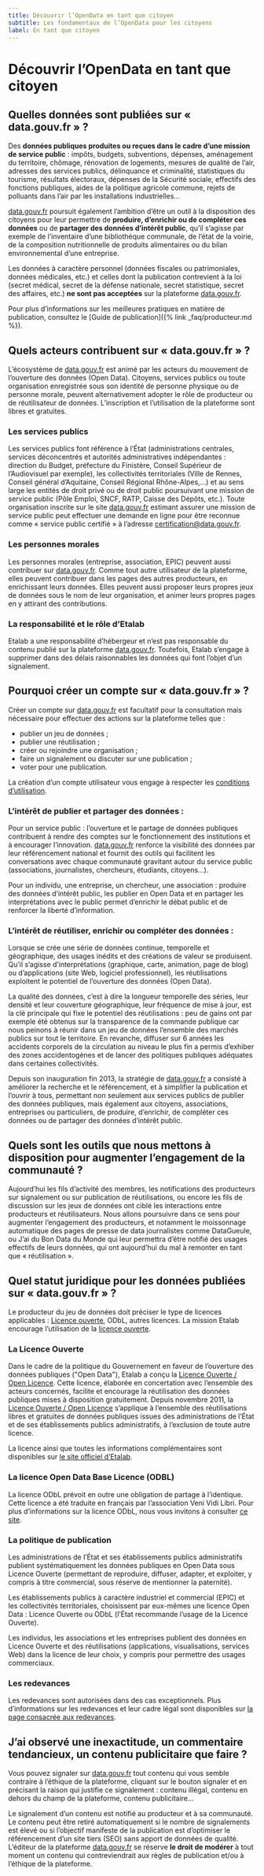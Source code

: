 ```yaml
---
title: Découvrir l’OpenData en tant que citoyen
subtitle: Les fondamentaux de l’OpenData pour les citoyens
label: En tant que citoyen
---
```


# Découvrir l’OpenData en tant que citoyen

## Quelles données sont publiées sur « data.gouv.fr » ?

Des **données publiques produites ou reçues dans le cadre d’une mission de service public** : impôts, budgets, subventions, dépenses, aménagement du territoire, chômage, rénovation de logements, mesures de qualité de l’air, adresses des services publics, délinquance et criminalité, statistiques du tourisme, résultats électoraux, dépenses de la Sécurité sociale, effectifs des fonctions publiques, aides de la politique agricole commune, rejets de polluants dans l’air par les installations industrielles...

[data.gouv.fr](https://www.data.gouv.fr) poursuit également l’ambition d’être un outil à la disposition des citoyens pour leur permettre de **produire, d’enrichir ou de compléter ces données** ou de **partager des données d’intérêt public**, qu’il s’agisse par exemple de l’inventaire d’une bibliothèque communale, de l’état de la voirie, de la composition nutritionnelle de produits alimentaires ou du bilan environnemental d’une entreprise.

Les données à caractère personnel (données fiscales ou patrimoniales, données médicales, etc.) et celles dont la publication contrevient à la loi (secret médical, secret de la défense nationale, secret statistique, secret des affaires, etc.) **ne sont pas acceptées** sur la plateforme [data.gouv.fr](https://www.data.gouv.fr).

Pour plus d’informations sur les meilleures pratiques en matière de publication, consultez le [Guide de publication]({% link _faq/producteur.md %}).

## Quels acteurs contribuent sur « data.gouv.fr » ?

L’écosystème de [data.gouv.fr](https://www.data.gouv.fr) est animé par les acteurs du mouvement de l’ouverture des données (Open Data). Citoyens, services publics ou toute organisation enregistrée sous son identité de personne physique ou de personne morale, peuvent alternativement adopter le rôle de producteur ou de réutilisateur de données. L’inscription et l’utilisation de la plateforme sont libres et gratuites.

### Les services publics

Les services publics font référence à l’État (administrations centrales, services déconcentrés et autorités administratives indépendantes : direction du Budget, préfecture du Finistère, Conseil Supérieur de l’Audiovisuel par exemple), les collectivités territoriales (Ville de Rennes, Conseil général d’Aquitaine, Conseil Régional Rhône-Alpes,...) et au sens large les entités de droit privé ou de droit public poursuivant une mission de service public (Pôle Emploi, SNCF, RATP, Caisse des Dépôts, etc.). Toute organisation inscrite sur le site [data.gouv.fr](https://www.data.gouv.fr) estimant assurer une mission de service public peut effectuer une demande en ligne pour être reconnue comme « service public certifié » à l’adresse [certification@data.gouv.fr](mailto:certification@data.gouv.fr).

### Les personnes morales

Les personnes morales (entreprise, association, EPIC) peuvent aussi contribuer sur [data.gouv.fr](https://www.data.gouv.fr). Comme tout autre utilisateur de la plateforme, elles peuvent contribuer dans les pages des autres producteurs, en enrichissant leurs données. Elles peuvent aussi proposer leurs propres jeux de données sous le nom de leur organisation, et animer leurs propres pages en y attirant des contributions.

### La responsabilité et le rôle d’Etalab

Etalab a une responsabilité d’hébergeur et n’est pas responsable du contenu publié sur la plateforme [data.gouv.fr](https://www.data.gouv.fr). Toutefois, Etalab s’engage à supprimer dans des délais raisonnables les données qui font l’objet d’un signalement.

## Pourquoi créer un compte sur « data.gouv.fr » ?

Créer un compte sur [data.gouv.fr](https://www.data.gouv.fr) est facultatif pour la consultation mais nécessaire pour effectuer des actions sur la plateforme telles que :

- publier un jeu de données ;
- publier une réutilisation ;
- créer ou rejoindre une organisation ;
- faire un signalement ou discuter sur une publication ;
- voter pour une publication.

La création d’un compte utilisateur vous engage à respecter les [conditions d’utilisation](https://www.data.gouv.fr/fr/terms/).

### L’intérêt de publier et partager des données :

Pour un service public : l’ouverture et le partage de données publiques contribuent à rendre des comptes sur le fonctionnement des institutions et à encourager l’innovation. [data.gouv.fr](https://www.data.gouv.fr) renforce la visibilité des données par leur référencement national et fournit des outils qui facilitent les conversations avec chaque communauté gravitant autour du service public (associations, journalistes, chercheurs, étudiants, citoyens...).

Pour un individu, une entreprise, un chercheur, une association : produire des données d’intérêt public, les publier en Open Data et en partager les interprétations avec le public permet d’enrichir le débat public et de renforcer la liberté d’information.

### L’intérêt de réutiliser, enrichir ou compléter des données :

Lorsque se crée une série de données continue, temporelle et géographique, des usages inédits et des créations de valeur se produisent. Qu’il s’agisse d’interprétations (graphique, carte, animation, page de blog) ou d’applications (site Web, logiciel professionnel), les réutilisations exploitent le potentiel de l’ouverture des données (Open Data).

La qualité des données, c’est à dire la longueur temporelle des séries, leur densité et leur couverture géographique, leur fréquence de mise à jour, est la clé principale qui fixe le potentiel des réutilisations : peu de gains ont par exemple été obtenus sur la transparence de la commande publique car nous peinons à réunir dans un jeu de données l’ensemble des marchés publics sur tout le territoire. En revanche, diffuser sur 6 années les accidents corporels de la circulation au niveau le plus fin a permis d’exhiber des zones accidentogènes et de lancer des politiques publiques adéquates dans certaines collectivités.

Depuis son inauguration fin 2013, la stratégie de [data.gouv.fr](https://www.data.gouv.fr) a consisté à améliorer la recherche et le référencement, et à simplifier la publication et l’ouvrir à tous, permettant non seulement aux services publics de publier des données publiques, mais également aux citoyens, associations, entreprises ou particuliers, de produire, d’enrichir, de compléter ces données ou de partager des données d’intérêt public.

## Quels sont les outils que nous mettons à disposition pour augmenter l’engagement de la communauté ?

Aujourd’hui les fils d’activité des membres, les notifications des producteurs sur signalement ou sur publication de réutilisations, ou encore les fils de discussion sur les jeux de données ont ciblé les interactions entre producteurs et réutilisateurs. Nous allons poursuivre dans ce sens pour augmenter l’engagement des producteurs, et notamment le moissonnage automatique des pages de presse de data journalistes comme DataGueule, ou J’ai du Bon Data du Monde qui leur permettra d’être notifié des usages effectifs de leurs données, qui ont aujourd’hui du mal à remonter en tant que « réutilisation ».

## Quel statut juridique pour les données publiées sur « data.gouv.fr » ?

Le producteur du jeu de données doit préciser le type de licences applicables : [Licence ouverte](https://www.etalab.gouv.fr/licence-ouverte-open-licence), ODbL, autres licences. La mission Etalab encourage l’utilisation de la [licence ouverte](https://www.etalab.gouv.fr/licence-ouverte-open-licence).

### La Licence Ouverte

Dans le cadre de la politique du Gouvernement en faveur de l’ouverture des données publiques ("Open Data"), Etalab a conçu la [Licence Ouverte / Open Licence](https://www.etalab.gouv.fr/licence-ouverte-open-licence). Cette licence, élaborée en concertation avec l’ensemble des acteurs concernés, facilite et encourage la réutilisation des données publiques mises à disposition gratuitement. Depuis novembre 2011, la [Licence Ouverte / Open Licence](https://www.etalab.gouv.fr/licence-ouverte-open-licence) s’applique à l’ensemble des réutilisations libres et gratuites de données publiques issues des administrations de l’État et de ses établissements publics administratifs, à l’exclusion de toute autre licence.

La licence ainsi que toutes les informations complémentaires sont disponibles sur [le site officiel d’Etalab](https://www.etalab.gouv.fr/licence-ouverte-open-licence).

### La licence Open Data Base Licence (ODBL)

La licence ODbL prévoit en outre une obligation de partage à l’identique. Cette licence a été traduite en français par l’association Veni Vidi Libri. Pour plus d’informations sur la licence ODbL, nous vous invitons à consulter [ce site](http://vvlibri.org/).

### La politique de publication

Les administrations de l’État et ses établissements publics administratifs publient systématiquement les données publiques en Open Data sous Licence Ouverte (permettant de reproduire, diffuser, adapter, et exploiter, y compris à titre commercial, sous réserve de mentionner la paternité).

Les établissements publics à caractère industriel et commercial (EPIC) et les collectivités territoriales, choisissent par eux-mêmes une licence Open Data : Licence Ouverte ou ODbL (l’État recommande l’usage de la Licence Ouverte).

Les individus, les associations et les entreprises publient des données en Licence Ouverte et des réutilisations (applications, visualisations, services Web) dans la licence de leur choix, y compris pour permettre des usages commerciaux.

### Les redevances

Les redevances sont autorisées dans des cas exceptionnels. Plus d’informations sur les redevances et leur cadre légal sont disponibles sur [la page consacrée aux redevances](https://www.data.gouv.fr/fr/Redevances).

## J’ai observé une inexactitude, un commentaire tendancieux, un contenu publicitaire que faire ?

Vous pouvez signaler sur [data.gouv.fr](https://www.data.gouv.fr) tout contenu qui vous semble contraire à l’éthique de la plateforme, cliquant sur le bouton signaler et en précisant la raison qui justifie ce signalement : contenu illégal, contenu en dehors du champ de la plateforme, contenu publicitaire…

Le signalement d’un contenu est notifié au producteur et à sa communauté. Le contenu peut être retiré automatiquement si le nombre de signalements est élevé ou si l’objectif manifeste de la publication est d’optimiser le référencement d’un site tiers (SEO) sans apport de données de qualité. L’éditeur de la plateforme [data.gouv.fr](https://www.data.gouv.fr) se réserve **le droit de modérer** à tout moment un contenu qui contreviendrait aux règles de publication et/ou à l’éthique de la plateforme.
